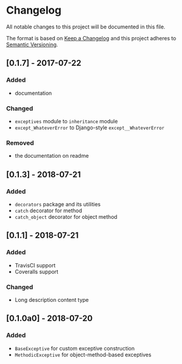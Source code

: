 # Changelog
All notable changes to this project will be documented in this file.

The format is based on [Keep a Changelog](http://keepachangelog.com/en/1.0.0/)
and this project adheres to [Semantic Versioning](http://semver.org/spec/v2.0.0.html).

## [0.1.7] - 2017-07-22
### Added
 - documentation

### Changed
 - `exceptives` module to `inheritance` module
 - `except_WhateverError` to Django-style `except__WhateverError`

### Removed
 - the documentation on readme

## [0.1.3] - 2018-07-21
### Added
 - `decorators` package and its utilities
 - `catch` decorator for method
 - `catch_object` decorator for object method

## [0.1.1] - 2018-07-21
### Added
 - TravisCI support
 - Coveralls support

### Changed
 - Long description content type

## [0.1.0a0] - 2018-07-20
### Added
 - `BaseExceptive` for custom exceptive construction
 - `MethodicExceptive` for object-method-based exceptives
